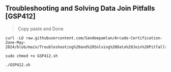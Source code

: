 ## Troubleshooting and Solving Data Join Pitfalls [GSP412]

> Copy paste and Done
```
curl -LO raw.githubusercontent.com/Sandeepamlan/Arcade-Certification-Zone-May-2024/blob/main/Troubleshooting%20and%20Solving%20Data%20Join%20Pitfalls/GSP412.sh

sudo chmod +x GSP412.sh

./GSP412.sh
```
